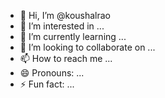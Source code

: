 - 👋 Hi, I’m @koushalrao
- 👀 I’m interested in ...
- 🌱 I’m currently learning ...
- 💞️ I’m looking to collaborate on ...
- 📫 How to reach me ...
- 😄 Pronouns: ...
- ⚡ Fun fact: ...

<!---
koushalrao/koushalrao is a ✨ special ✨ repository because its `README.md` (this file) appears on your GitHub profile.
You can click the Preview link to take a look at your changes.
--->
